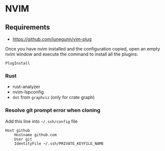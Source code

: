 # NVIM

## Requirements

- https://github.com/junegunn/vim-plug

Once you have nvim installed and the configuration copied, open an empty nvim window and execute the command to install all the plugins:
```console
PlugInstall
```

### Rust

- rust-analyzer
- nvim-lspconfig
- ``dot`` from ``graphviz`` (only for crate graph)

### Resolve git prompt error when cloning

Add this line into ``~/.ssh/config`` file

```console
Host github
    Hostname github.com
    User git
    IdentityFile ~/.ssh/PRIVATE_KEYFILE_NAME
```
